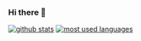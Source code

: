 ### Hi there 👋

[![github stats](https://github-readme-stats.vercel.app/api?username=baileyjames&show_icons=true&count_private=true&theme=radical)](https://github.com/baileyjames)
[![most used languages](https://github-readme-stats.vercel.app/api/top-langs/?usernamebaileyjames&layout=compact&show_icons=true&count_private=true&theme=radical)](https://github.com/BaileyJames)
